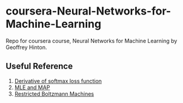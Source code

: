 # coursera-Neural-Networks-for-Machine-Learning
Repo for coursera course, Neural Networks for Machine Learning by Geoffrey Hinton.

## Useful Reference
1. [Derivative of softmax loss function](https://math.stackexchange.com/questions/945871/derivative-of-softmax-loss-function)
2. [MLE and MAP](http://www.cs.cmu.edu/~aarti/Class/10701_Spring14/slides/MLE_MAP_Part1.pdf)
3. [Restricted Boltzmann Machines](https://deeplearning4j.org/restrictedboltzmannmachine)